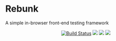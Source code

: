 # Rebunk

A simple in-browser front-end testing framework

<p align="center">
<a href=""><img src="https://img.shields.io/circleci/project/github/obihill/rebunk/master.svg" alt="Build Status"></a>
<a href=""><img src="https://img.shields.io/codecov/c/github/obihill/rebunk/master.svg"></a>
<a href=""><img src="https://img.shields.io/github/release/obihill/rebunk.svg"></a>
<a href=""><img src="https://img.shields.io/github/license/obihill/rebunk.svg"></a>
</p>

